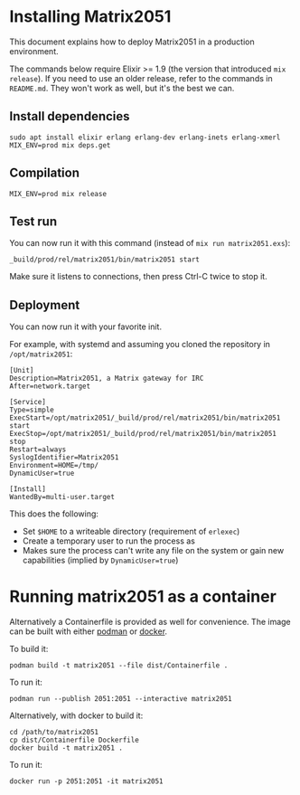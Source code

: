 # Installing Matrix2051

This document explains how to deploy Matrix2051 in a production environment.

The commands below require Elixir >= 1.9 (the version that introduced `mix release`).
If you need to use an older release, refer to the commands in `README.md`.
They won't work as well, but it's the best we can.

## Install dependencies

```
sudo apt install elixir erlang erlang-dev erlang-inets erlang-xmerl
MIX_ENV=prod mix deps.get
```

## Compilation

```
MIX_ENV=prod mix release
```

## Test run

You can now run it with this command (instead of `mix run matrix2051.exs`):

```
_build/prod/rel/matrix2051/bin/matrix2051 start
```

Make sure it listens to connections, then press Ctrl-C twice to stop it.

## Deployment

You can now run it with your favorite init.

For example, with systemd and assuming you cloned the repository in `/opt/matrix2051`:

```
[Unit]
Description=Matrix2051, a Matrix gateway for IRC
After=network.target

[Service]
Type=simple
ExecStart=/opt/matrix2051/_build/prod/rel/matrix2051/bin/matrix2051 start
ExecStop=/opt/matrix2051/_build/prod/rel/matrix2051/bin/matrix2051 stop
Restart=always
SyslogIdentifier=Matrix2051
Environment=HOME=/tmp/
DynamicUser=true

[Install]
WantedBy=multi-user.target
```

This does the following:

* Set `$HOME` to a writeable directory (requirement of `erlexec`)
* Create a temporary user to run the process as
* Makes sure the process can't write any file on the system or gain new capabilities
  (implied by `DynamicUser=true`)

# Running matrix2051 as a container

Alternatively a Containerfile is provided as well for convenience. The
image can be built with either [podman](https://podman.io/) or
[docker](https://www.docker.com/).

To build it:

```
podman build -t matrix2051 --file dist/Containerfile .
```

To run it:

```
podman run --publish 2051:2051 --interactive matrix2051
```

Alternatively, with docker to build it:

```
cd /path/to/matrix2051
cp dist/Containerfile Dockerfile
docker build -t matrix2051 .
```

To run it:

```
docker run -p 2051:2051 -it matrix2051
```
